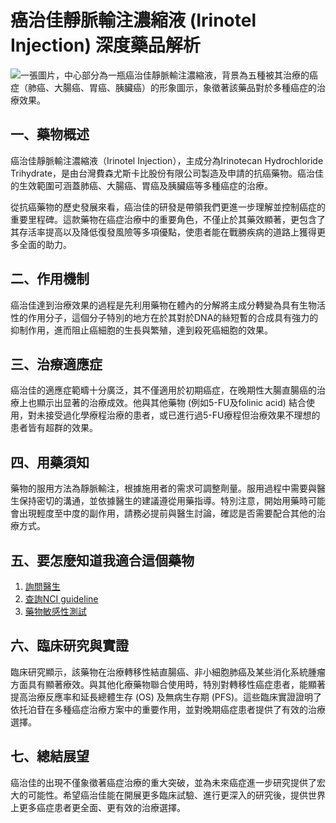 # 癌治佳靜脈輸注濃縮液 (Irinotel Injection) 深度藥品解析
![一張圖片，中心部分為一瓶癌治佳靜脈輸注濃縮液，背景為五種被其治療的癌症（肺癌、大腸癌、胃癌、胰臟癌）的形象圖示，象徵著該藥品對於多種癌症的治療效果。](https://i.imgur.com/CopkLWl.jpeg)

## 一、藥物概述
癌治佳靜脈輸注濃縮液（Irinotel Injection），主成分為Irinotecan Hydrochloride Trihydrate，是由台灣費森尤斯卡比股份有限公司製造及申請的抗癌藥物。癌治佳的生效範圍可涵蓋肺癌、大腸癌、胃癌及胰臟癌等多種癌症的治療。

從抗癌藥物的歷史發展來看，癌治佳的研發是帶領我們更進一步理解並控制癌症的重要里程碑。這款藥物在癌症治療中的重要角色，不僅止於其藥效顯著，更包含了其存活率提高以及降低復發風險等多項優點，使患者能在戰勝疾病的道路上獲得更多全面的助力。

## 二、作用機制
癌治佳達到治療效果的過程是先利用藥物在體內的分解將主成分轉變為具有生物活性的作用分子，這個分子特別的地方在於其對於DNA的絲短暫的合成具有強力的抑制作用，進而阻止癌細胞的生長與繁殖，達到殺死癌細胞的效果。

## 三、治療適應症
癌治佳的適應症範疇十分廣泛，其不僅適用於初期癌症，在晚期性大腸直腸癌的治療上也顯示出显著的治療成效。他與其他藥物 (例如5-FU及folinic acid) 結合使用，對未接受過化學療程治療的患者，或已進行過5-FU療程但治療效果不理想的患者皆有超群的效果。

## 四、用藥須知
藥物的服用方法為靜脈輸注，根據施用者的需求可調整劑量。服用過程中需要與醫生保持密切的溝通，並依據醫生的建議遵從用藥指導。特別注意，開始用藥時可能會出現輕度至中度的副作用，請務必提前與醫生討論，確認是否需要配合其他的治療方式。

## 五、要怎麼知道我適合這個藥物
1. [詢問醫生](./text/1-1.html)
2. [查詢NCI guideline](./text/1-2.html)
3. [藥物敏感性測試](./text/1-3.html)

## 六、臨床研究與實證
臨床研究顯示，該藥物在治療轉移性結直腸癌、非小細胞肺癌及某些消化系統腫瘤方面具有顯著療效。與其他化療藥物聯合使用時，特別對轉移性癌症患者，能顯著提高治療反應率和延長總體生存 (OS) 及無病生存期 (PFS)。這些臨床實證證明了依托泊苷在多種癌症治療方案中的重要作用，並對晚期癌症患者提供了有效的治療選擇。

## 七、總結展望
癌治佳的出現不僅象徵著癌症治療的重大突破，並為未來癌症進一步研究提供了宏大的可能性。希望癌治佳能在開展更多臨床試驗、進行更深入的研究後，提供世界上更多癌症患者更全面、更有效的治療選擇。

